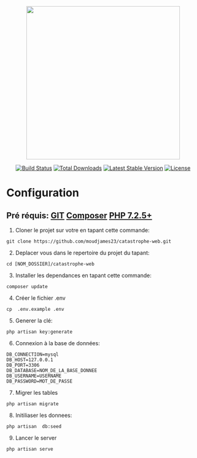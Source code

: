 <p align="center"><a href="https://laravel.com" target="_blank"><img src="https://raw.githubusercontent.com/laravel/art/master/logo-lockup/5%20SVG/2%20CMYK/1%20Full%20Color/laravel-logolockup-cmyk-red.svg" width="400"></a></p>

<p align="center">
<a href="https://travis-ci.org/laravel/framework"><img src="https://travis-ci.org/laravel/framework.svg" alt="Build Status"></a>
<a href="https://packagist.org/packages/laravel/framework"><img src="https://poser.pugx.org/laravel/framework/d/total.svg" alt="Total Downloads"></a>
<a href="https://packagist.org/packages/laravel/framework"><img src="https://poser.pugx.org/laravel/framework/v/stable.svg" alt="Latest Stable Version"></a>
<a href="https://packagist.org/packages/laravel/framework"><img src="https://poser.pugx.org/laravel/framework/license.svg" alt="License"></a>
</p>

# Configuration
## Pré réquis: [GIT](https://git-scm.com/) [Composer](https://getcomposer.org/) [PHP 7.2.5+](https://www.php.net/)
1. Cloner le projet sur votre en tapant cette commande: 
```
git clone https://github.com/moudjames23/catastrophe-web.git
```
2. Deplacer vous dans le repertoire du projet du tapant: 

```
cd [NOM_DOSSIER]/catastrophe-web
```

3. Installer les dependances en tapant cette commande:

```
composer update
```

4. Créer le fichier .env

```
cp  .env.example .env
```
5. Generer la clé:
```
php artisan key:generate
```
6. Connexion à la base de données:
```
DB_CONNECTION=mysql
DB_HOST=127.0.0.1
DB_PORT=3306
DB_DATABASE=NOM_DE_LA_BASE_DONNEE
DB_USERNAME=USERNAME
DB_PASSWORD=MOT_DE_PASSE
```

7. Migrer les tables
```
php artisan migrate
```

8. Initiliaser les donnees:
```
php artisan  db:seed
```

9. Lancer le server

```
php artisan serve
```
